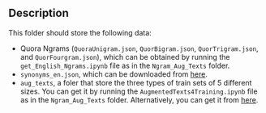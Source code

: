 ## Description

This folder should store the following data:

- Quora Ngrams (`QuoraUnigram.json`, `QuorBigram.json`, `QuorTrigram.json`, and `QuorFourgram.json`), which can be obtained by running the `get_English_Ngrams.ipynb` file as in the `Ngram_Aug_Texts` folder.
- `synonyms_en.json`, which can be downloaded from [here](https://github.com/jaaack-wang/text-augmentation-techniques/tree/main/word_replacement).
- `aug_texts`, a foler that store the three types of train sets of 5 different sizes. You can get it by running the `AugmentedTexts4Training.ipynb` file as in the `Ngram_Aug_Texts` folder. Alternatively, you can get it from [here](https://drive.google.com/file/d/1OO5n2XiQO-nTzZmf1G-LriwD5BiL73DP/view?usp=sharing).